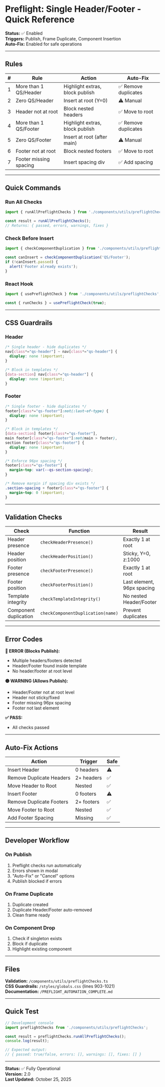 # Preflight: Single Header/Footer - Quick Reference

**Status:** ✅ Enabled  
**Triggers:** Publish, Frame Duplicate, Component Insertion  
**Auto-Fix:** Enabled for safe operations  

---

## Rules

| # | Rule | Action | Auto-Fix |
|---|------|--------|----------|
| 1 | More than 1 QS/Header | Highlight extras, block publish | ✅ Remove duplicates |
| 2 | Zero QS/Header | Insert at root (Y=0) | ⚠️ Manual |
| 3 | Header not at root | Block nested headers | ✅ Move to root |
| 4 | More than 1 QS/Footer | Highlight extras, block publish | ✅ Remove duplicates |
| 5 | Zero QS/Footer | Insert at root (after main) | ⚠️ Manual |
| 6 | Footer not at root | Block nested footers | ✅ Move to root |
| 7 | Footer missing spacing | Insert spacing div | ✅ Add spacing |

---

## Quick Commands

### Run All Checks
```typescript
import { runAllPreflightChecks } from './components/utils/preflightChecks';

const result = runAllPreflightChecks();
// Returns: { passed, errors, warnings, fixes }
```

### Check Before Insert
```typescript
import { checkComponentDuplication } from './components/utils/preflightChecks';

const canInsert = checkComponentDuplication('QS/Footer');
if (!canInsert.passed) {
  alert('Footer already exists');
}
```

### React Hook
```typescript
import { usePreflightCheck } from './components/utils/preflightChecks';

const { runChecks } = usePreflightCheck(true);
```

---

## CSS Guardrails

### Header
```css
/* Single header - hide duplicates */
nav[class*="qs-header"] ~ nav[class*="qs-header"] {
  display: none !important;
}

/* Block in templates */
[data-section] nav[class*="qs-header"] {
  display: none !important;
}
```

### Footer
```css
/* Single footer - hide duplicates */
footer[class*="qs-footer"]:not(:last-of-type) {
  display: none !important;
}

/* Block in templates */
[data-section] footer[class*="qs-footer"],
main footer[class*="qs-footer"]:not(main > footer),
section footer[class*="qs-footer"] {
  display: none !important;
}

/* Enforce 96px spacing */
footer[class*="qs-footer"] {
  margin-top: var(--qs-section-spacing);
}

/* Remove margin if spacing div exists */
.section-spacing + footer[class*="qs-footer"] {
  margin-top: 0 !important;
}
```

---

## Validation Checks

| Check | Function | Result |
|-------|----------|--------|
| Header presence | `checkHeaderPresence()` | Exactly 1 at root |
| Header position | `checkHeaderPosition()` | Sticky, Y=0, z:1000 |
| Footer presence | `checkFooterPresence()` | Exactly 1 at root |
| Footer position | `checkFooterPosition()` | Last element, 96px spacing |
| Template integrity | `checkTemplateIntegrity()` | No nested Header/Footer |
| Component duplication | `checkComponentDuplication(name)` | Prevent duplicates |

---

## Error Codes

**🔴 ERROR (Blocks Publish):**
- Multiple headers/footers detected
- Header/Footer found inside template
- No header/footer at root level

**🟡 WARNING (Allows Publish):**
- Header/Footer not at root level
- Header not sticky/fixed
- Footer missing 96px spacing
- Footer not last element

**✅ PASS:**
- All checks passed

---

## Auto-Fix Actions

| Action | Trigger | Safe |
|--------|---------|------|
| Insert Header | 0 headers | ⚠️ |
| Remove Duplicate Headers | 2+ headers | ✅ |
| Move Header to Root | Nested | ✅ |
| Insert Footer | 0 footers | ⚠️ |
| Remove Duplicate Footers | 2+ footers | ✅ |
| Move Footer to Root | Nested | ✅ |
| Add Footer Spacing | Missing | ✅ |

---

## Developer Workflow

### On Publish
1. Preflight checks run automatically
2. Errors shown in modal
3. "Auto-Fix" or "Cancel" options
4. Publish blocked if errors

### On Frame Duplicate
1. Duplicate created
2. Duplicate Header/Footer auto-removed
3. Clean frame ready

### On Component Drop
1. Check if singleton exists
2. Block if duplicate
3. Highlight existing component

---

## Files

**Validation:** `/components/utils/preflightChecks.ts`  
**CSS Guardrails:** `/styles/globals.css` (lines 903-1021)  
**Documentation:** `/PREFLIGHT_AUTOMATION_COMPLETE.md`  

---

## Quick Test

```typescript
// Development console
import preflightChecks from './components/utils/preflightChecks';

const result = preflightChecks.runAllPreflightChecks();
console.log(result);

// Expected output:
// { passed: true/false, errors: [], warnings: [], fixes: [] }
```

---

**Status:** ✅ Fully Operational  
**Version:** 2.0  
**Last Updated:** October 25, 2025
